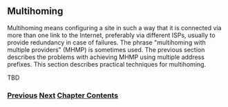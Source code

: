 ## Multihoming

Multihoming means configuring a site in such a way that it is
connected via more than one link to the Internet, preferably via
different ISPs, usually to provide redundancy in case of failures.
The phrase "multihoming with multiple providers" (MHMP) is sometimes used.
The previous section describes the problems with achieving MHMP
using multiple address prefixes. This section describes practical
techniques for multihoming.

TBD

<!-- Link lines generated automatically; do not delete -->

### [<ins>Previous</ins>](Multi-prefix%20operation.md) [<ins>Next</ins>](Energy%20consumption.md) [<ins>Chapter Contents</ins>](6.%20Management%20and%20Operations.md)
